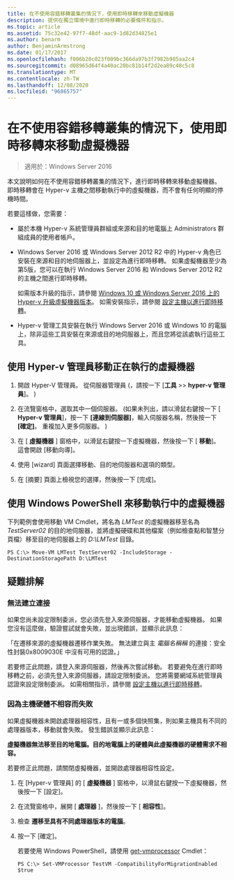 ```yaml
---
title: 在不使用容錯移轉叢集的情況下，使用即時移轉來移動虛擬機器
description: 提供在獨立環境中進行即時移轉的必要條件和指示。
ms.topic: article
ms.assetid: 75c32e42-97f7-48df-aac9-1d82d34825e1
ms.author: benarm
author: BenjaminArmstrong
ms.date: 01/17/2017
ms.openlocfilehash: f006b20c023f009bc366da97b3f7982b985aa2c4
ms.sourcegitcommit: d08965d64f4a40ac20bc81b14f2d2ea89c48c5c8
ms.translationtype: MT
ms.contentlocale: zh-TW
ms.lasthandoff: 12/08/2020
ms.locfileid: "96865757"
---
```

# <a name="use-live-migration-without-failover-clustering-to-move-a-virtual-machine"></a>在不使用容錯移轉叢集的情況下，使用即時移轉來移動虛擬機器

>適用於：Windows Server 2016

本文說明如何在不使用容錯移轉叢集的情況下，進行即時移轉來移動虛擬機器。 即時移轉會在 Hyper-v 主機之間移動執行中的虛擬機器，而不會有任何明顯的停機時間。

若要這樣做，您需要：

- 屬於本機 Hyper-v 系統管理員群組或來源和目的地電腦上 Administrators 群組成員的使用者帳戶。

- Windows Server 2016 或 Windows Server 2012 R2 中的 Hyper-v 角色已安裝在來源和目的地伺服器上，並設定為進行即時移轉。 如果虛擬機器至少為第5版，您可以在執行 Windows Server 2016 和 Windows Server 2012 R2 的主機之間進行即時移轉。

    如需版本升級的指示，請參閱 [Windows 10 或 Windows Server 2016 上的 Hyper-v 升級虛擬機器版本](../deploy/Upgrade-virtual-machine-version-in-Hyper-V-on-Windows-or-Windows-Server.md)。 如需安裝指示，請參閱 [設定主機以進行即時移轉](../deploy/Set-up-hosts-for-live-migration-without-Failover-Clustering.md)。

- Hyper-v 管理工具安裝在執行 Windows Server 2016 或 Windows 10 的電腦上，除非這些工具安裝在來源或目的地伺服器上，而且您將從該處執行這些工具。

## <a name="use-hyper-v-manager-to-move-a-running-virtual-machine"></a>使用 Hyper-v 管理員移動正在執行的虛擬機器

1.  開啟 Hyper-V 管理員。 從伺服器管理員 (，請按一下 [**工具**  >> **hyper-v 管理員**]。 ) 

2.  在流覽窗格中，選取其中一個伺服器。  (如果未列出，請以滑鼠右鍵按一下 [ **Hyper-v 管理員**]，按一下 **[連線到伺服器]**，輸入伺服器名稱，然後按一下 **[確定]**。 重複加入更多伺服器。 ) 

3.  在 [ **虛擬機器** ] 窗格中，以滑鼠右鍵按一下虛擬機器，然後按一下 [ **移動**]。 這會開啟 [移動向導]。

4.  使用 [wizard] 頁面選擇移動、目的地伺服器和選項的類型。

5.  在 [摘要] 頁面上檢視您的選擇，然後按一下 [完成]。

## <a name="use-windows-powershell-to-move-a-running-virtual-machine"></a>使用 Windows PowerShell 來移動執行中的虛擬機器

下列範例會使用移動 VM Cmdlet，將名為 *LMTest* 的虛擬機器移至名為 *TestServer02* 的目的地伺服器，並將虛擬硬碟和其他檔案（例如檢查點和智慧分頁檔）移至目的地伺服器上的 *D:\LMTest* 目錄。

```
PS C:\> Move-VM LMTest TestServer02 -IncludeStorage -DestinationStoragePath D:\LMTest
```

## <a name="troubleshooting"></a>疑難排解

### <a name="failed-to-establish-a-connection"></a>無法建立連接

如果您尚未設定限制委派，您必須先登入來源伺服器，才能移動虛擬機器。 如果您沒有這麼做，驗證嘗試就會失敗，並出現錯誤，並顯示此訊息：

「在遷移來源的虛擬機器遷移作業失敗。
無法建立與主 *電腦名稱稱* 的連接：安全性封裝0x8009030E 中沒有可用的認證。」

 若要修正此問題，請登入來源伺服器，然後再次嘗試移動。 若要避免在進行即時移轉之前，必須先登入來源伺服器，請設定限制委派。 您將需要網域系統管理員認證來設定限制委派。 如需相關指示，請參閱 [設定主機以進行即時移轉](../deploy/Set-up-hosts-for-live-migration-without-Failover-Clustering.md)。

 ### <a name="failed-because-the-host-hardware-isnt-compatible"></a>因為主機硬體不相容而失敗

 如果虛擬機器未開啟處理器相容性，且有一或多個快照集，則如果主機具有不同的處理器版本，移動就會失敗。 發生錯誤並顯示此訊息：

**虛擬機器無法移至目的地電腦。目的地電腦上的硬體與此虛擬機器的硬體需求不相容。**

 若要修正此問題，請關閉虛擬機器，並開啟處理器相容性設定。

1. 在 [Hyper-v 管理員] 的 [ **虛擬機器** ] 窗格中，以滑鼠右鍵按一下虛擬機器，然後按一下 [設定]。
2. 在流覽窗格中，展開 [ **處理器** ]，然後按一下 [ **相容性**]。
3. 檢查 **遷移至具有不同處理器版本的電腦**。
4. 按一下 [確定]。

   若要使用 Windows PowerShell，請使用 [get-vmprocessor](/powershell/module/hyper-v/set-vmprocessor) Cmdlet：

   ```
   PS C:\> Set-VMProcessor TestVM -CompatibilityForMigrationEnabled $true
   ```
